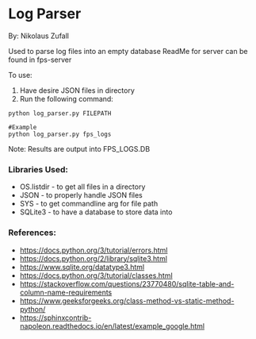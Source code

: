 # Log Parser

By: Nikolaus Zufall

Used to parse log files into an empty database
ReadMe for server can be found in fps-server

To use:
1. Have desire JSON files in directory
2. Run the following command:
``` 
python log_parser.py FILEPATH

#Example
python log_parser.py fps_logs
```
Note: Results are output into FPS_LOGS.DB

### Libraries Used:
* OS.listdir - to get all files in a directory
* JSON - to properly handle JSON files
* SYS - to get commandline arg for file path
* SQLite3 - to have a database to store data into

### References:
* https://docs.python.org/3/tutorial/errors.html
* https://docs.python.org/2/library/sqlite3.html
* https://www.sqlite.org/datatype3.html
* https://docs.python.org/3/tutorial/classes.html
* https://stackoverflow.com/questions/23770480/sqlite-table-and-column-name-requirements
* https://www.geeksforgeeks.org/class-method-vs-static-method-python/
* https://sphinxcontrib-napoleon.readthedocs.io/en/latest/example_google.html